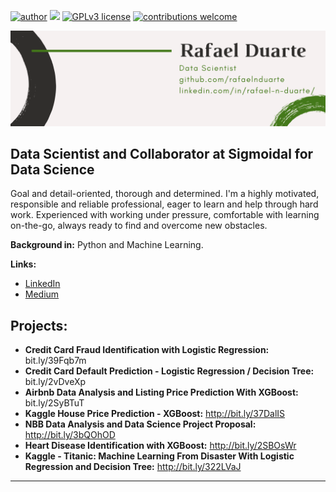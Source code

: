 [![author](https://img.shields.io/badge/author-rafaelnduarte-red.svg)](https://www.linkedin.com/in/rafael-n-duarte/) [![](https://img.shields.io/badge/python-3.7+-blue.svg)](https://www.python.org/downloads/release/python-365/) [![GPLv3 license](https://img.shields.io/badge/License-GPLv3-blue.svg)](http://perso.crans.org/besson/LICENSE.html) [![contributions welcome](https://img.shields.io/badge/contributions-welcome-brightgreen.svg?style=flat)](https://github.com/rafaelnduarte/portfolio/issues)

<p align="center">
  <img src="rafaelnd_ds.png" >
</p>

## Data Scientist and Collaborator at Sigmoidal for Data Science

Goal and detail-oriented, thorough and determined. I'm a highly motivated, responsible and reliable
professional, eager to learn and help through hard work. Experienced with working under pressure, 
comfortable with learning on-the-go, always ready to find and overcome new obstacles.  


**Background in:** Python and Machine Learning.

**Links:**
* [LinkedIn](https://www.linkedin.com/in/rafael-n-duarte/)
* [Medium](https://medium.com/@rafaelnduarte)


## Projects:

* **Credit Card Fraud Identification with Logistic Regression:** bit.ly/39Fqb7m
* **Credit Card Default Prediction - Logistic Regression / Decision Tree:** bit.ly/2vDveXp
* **Airbnb Data Analysis and Listing Price Prediction With XGBoost:** bit.ly/2SyBTuT
* **Kaggle House Price Prediction - XGBoost:** http://bit.ly/37DalIS
* **NBB Data Analysis and Data Science Project Proposal:** http://bit.ly/3bQOhOD
* **Heart Disease Identification with XGBoost:** http://bit.ly/2SBOsWr
* **Kaggle - Titanic: Machine Learning From Disaster With Logistic Regression and Decision Tree:** http://bit.ly/322LVaJ

---

